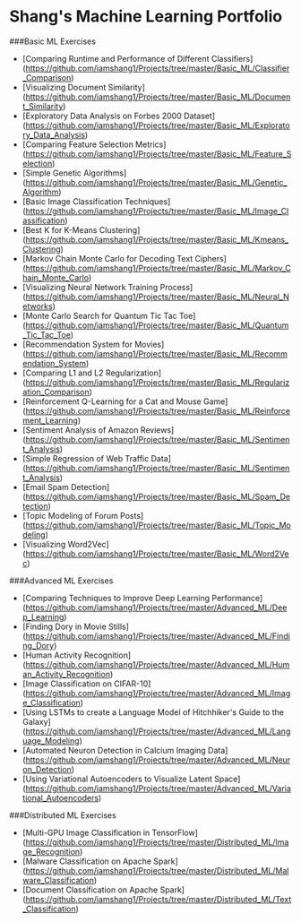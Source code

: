 # Shang's Machine Learning Portfolio

###Basic ML Exercises
- [Comparing Runtime and Performance of Different Classifiers] (https://github.com/iamshang1/Projects/tree/master/Basic_ML/Classifier_Comparison)
- [Visualizing Document Similarity] (https://github.com/iamshang1/Projects/tree/master/Basic_ML/Document_Similarity)
- [Exploratory Data Analysis on Forbes 2000 Dataset] (https://github.com/iamshang1/Projects/tree/master/Basic_ML/Exploratory_Data_Analysis)
- [Comparing Feature Selection Metrics] (https://github.com/iamshang1/Projects/tree/master/Basic_ML/Feature_Selection)
- [Simple Genetic Algorithms] (https://github.com/iamshang1/Projects/tree/master/Basic_ML/Genetic_Algorithm)
- [Basic Image Classification Techniques] (https://github.com/iamshang1/Projects/tree/master/Basic_ML/Image_Classification)
- [Best K for K-Means Clustering] (https://github.com/iamshang1/Projects/tree/master/Basic_ML/Kmeans_Clustering)
- [Markov Chain Monte Carlo for Decoding Text Ciphers] (https://github.com/iamshang1/Projects/tree/master/Basic_ML/Markov_Chain_Monte_Carlo)
- [Visualizing Neural Network Training Process] (https://github.com/iamshang1/Projects/tree/master/Basic_ML/Neural_Networks)
- [Monte Carlo Search for Quantum Tic Tac Toe] (https://github.com/iamshang1/Projects/tree/master/Basic_ML/Quantum_Tic_Tac_Toe)
- [Recommendation System for Movies] (https://github.com/iamshang1/Projects/tree/master/Basic_ML/Recommendation_System)
- [Comparing L1 and L2 Regularization] (https://github.com/iamshang1/Projects/tree/master/Basic_ML/Regularization_Comparison)
- [Reinforcement Q-Learning for a Cat and Mouse Game] (https://github.com/iamshang1/Projects/tree/master/Basic_ML/Reinforcement_Learning)
- [Sentiment Analysis of Amazon Reviews] (https://github.com/iamshang1/Projects/tree/master/Basic_ML/Sentiment_Analysis)
- [Simple Regression of Web Traffic Data] (https://github.com/iamshang1/Projects/tree/master/Basic_ML/Sentiment_Analysis)
- [Email Spam Detection] (https://github.com/iamshang1/Projects/tree/master/Basic_ML/Spam_Detection)
- [Topic Modeling of Forum Posts] (https://github.com/iamshang1/Projects/tree/master/Basic_ML/Topic_Modeling)
- [Visualizing Word2Vec] (https://github.com/iamshang1/Projects/tree/master/Basic_ML/Word2Vec)

###Advanced ML Exercises
- [Comparing Techniques to Improve Deep Learning Performance] (https://github.com/iamshang1/Projects/tree/master/Advanced_ML/Deep_Learning)
- [Finding Dory in Movie Stills] (https://github.com/iamshang1/Projects/tree/master/Advanced_ML/Finding_Dory)
- [Human Activity Recognition] (https://github.com/iamshang1/Projects/tree/master/Advanced_ML/Human_Activity_Recognition)
- [Image Classification on CIFAR-10] (https://github.com/iamshang1/Projects/tree/master/Advanced_ML/Image_Classification)
- [Using LSTMs to create a Language Model of Hitchhiker's Guide to the Galaxy] (https://github.com/iamshang1/Projects/tree/master/Advanced_ML/Language_Modeling)
- [Automated Neuron Detection in Calcium Imaging Data] (https://github.com/iamshang1/Projects/tree/master/Advanced_ML/Neuron_Detection)
- [Using Variational Autoencoders to Visualize Latent Space] (https://github.com/iamshang1/Projects/tree/master/Advanced_ML/Variational_Autoencoders)

###Distributed ML Exercises
- [Multi-GPU Image Classification in TensorFlow] (https://github.com/iamshang1/Projects/tree/master/Distributed_ML/Image_Recognition)
- [Malware Classification on Apache Spark] (https://github.com/iamshang1/Projects/tree/master/Distributed_ML/Malware_Classification)
- [Document Classification on Apache Spark] (https://github.com/iamshang1/Projects/tree/master/Distributed_ML/Text_Classification)